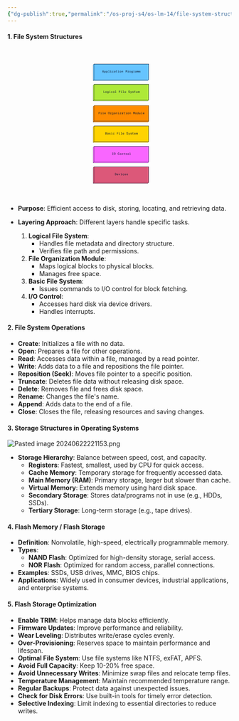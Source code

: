 ```yaml
---
{"dg-publish":true,"permalink":"/os-proj-s4/os-lm-14/file-system-structures/","dgPassFrontmatter":true}
---
```


#### 1. **File System Structures**
<?xml version="1.0" encoding="UTF-8"?><svg width="1200px" height="800px" viewBox="0 0 1200 800" version="1.1" xmlns="http://www.w3.org/2000/svg" xmlns:xlink="http://www.w3.org/1999/xlink">    <title>Filesystems Layers</title>    <g id="Filesystems-Layers" stroke="none" stroke-width="1" fill="none" fill-rule="evenodd">        <polygon id="Rectangle" fill="#66C4FF" points="459 86 464 81 757 81 757 165 752 170 459 170"></polygon>        <polygon id="Rectangle-Copy" fill="#AEE938" points="459 195 464 190 757 190 757 274 752 279 459 279"></polygon>        <polygon id="Rectangle-Copy-3" fill="#FF8C00" points="459 309 464 304 757 304 757 388 752 393 459 393"></polygon>        <polygon id="Rectangle-Copy-5" fill="#FFD300" points="459 418 464 413 757 413 757 497 752 502 459 502"></polygon>        <polygon id="Rectangle-Copy-7" fill="#F966FF" points="459 527 464 522 757 522 757 606 752 611 459 611"></polygon>        <polygon id="Rectangle-Copy-9" fill="#DC5879" points="459 636 464 631 757 631 757 715 752 720 459 720"></polygon>        <polygon id="Rectangle" fill="#66C4FF" points="464 81 757 81 757 165 464 165"></polygon>        <polygon id="Rectangle-Copy-2" fill="#AEE938" points="464 190 757 190 757 274 464 274"></polygon>        <polygon id="Rectangle-Copy-4" fill="#FF8C00" points="464 304 757 304 757 388 464 388"></polygon>        <polygon id="Rectangle-Copy-6" fill="#FFD300" points="464 413 757 413 757 497 464 497"></polygon>        <polygon id="Rectangle-Copy-8" fill="#F966FF" points="464 522 757 522 757 606 464 606"></polygon>        <polygon id="Rectangle-Copy-10" fill="#DC5879" points="464 631 757 631 757 715 464 715"></polygon>        <g id="Application-Programs" transform="translate(507.684000, 115.400000)" fill="#0F1931" fill-rule="nonzero">            <path d="M5.44,0 L3.808,0 L-2.27373675e-13,11.6 L1.632,11.6 L2.4,9.12 L6.832,9.12 L7.616,11.6 L9.248,11.6 L5.44,0 Z M4.624,2.032 L6.384,7.696 L2.848,7.696 L4.624,2.032 Z" id="Shape"></path>            <path d="M13.024,2.992 L11.552,2.992 L11.552,14.4 L13.024,14.4 L13.024,10.384 C13.504,11.2 14.288,11.808 15.568,11.808 C17.552,11.808 19.04,10.176 19.04,7.328 C19.04,4.496 17.552,2.848 15.568,2.848 C14.288,2.848 13.504,3.456 13.024,4.288 L13.024,2.992 Z M12.96,7.328 C12.96,5.056 14.032,4.08 15.264,4.08 C16.736,4.08 17.488,5.28 17.488,7.328 C17.488,9.376 16.736,10.592 15.264,10.592 C14.032,10.592 12.96,9.6 12.96,7.328 Z" id="Shape"></path>            <path d="M23.36,2.992 L21.888,2.992 L21.888,14.4 L23.36,14.4 L23.36,10.384 C23.84,11.2 24.624,11.808 25.904,11.808 C27.888,11.808 29.376,10.176 29.376,7.328 C29.376,4.496 27.888,2.848 25.904,2.848 C24.624,2.848 23.84,3.456 23.36,4.288 L23.36,2.992 Z M23.296,7.328 C23.296,5.056 24.368,4.08 25.6,4.08 C27.072,4.08 27.824,5.28 27.824,7.328 C27.824,9.376 27.072,10.592 25.6,10.592 C24.368,10.592 23.296,9.6 23.296,7.328 Z" id="Shape"></path>            <polygon id="Path" points="32.512 0 32.512 1.248 34.944 1.248 34.944 10.336 32.512 10.336 32.512 11.6 38.864 11.6 38.864 10.336 36.416 10.336 36.416 0"></polygon>            <path d="M45.376,0 L45.376,1.744 L46.848,1.744 L46.848,0 L45.376,0 Z M42.944,2.992 L42.944,4.256 L45.376,4.256 L45.376,10.336 L42.944,10.336 L42.944,11.6 L49.296,11.6 L49.296,10.336 L46.848,10.336 L46.848,2.992 L42.944,2.992 Z" id="Shape"></path>            <path d="M56.464,2.848 C54,2.848 52.512,4.768 52.512,7.328 C52.512,9.952 53.936,11.808 56.32,11.808 C58.24,11.808 59.776,10.544 60.016,8.832 L58.496,8.832 C58.304,9.76 57.568,10.608 56.4,10.608 C55.12,10.608 54.064,9.52 54.064,7.328 C54.064,5.168 55.12,4.064 56.4,4.064 C57.456,4.064 58.24,4.8 58.432,5.856 L59.92,5.856 C59.792,4.304 58.464,2.848 56.464,2.848 Z" id="Path"></path>            <path d="M65.776,11.808 C67.376,11.808 68.272,11.232 68.8,10.336 L68.816,11.6 L70.224,11.6 C70.176,11.024 70.096,9.792 70.112,8.352 L70.128,6.256 C70.16,3.872 69.136,2.816 66.752,2.816 C64.96,2.816 63.328,3.856 63.184,5.712 L64.688,5.712 C64.784,4.656 65.408,4 66.736,4 C67.856,4 68.672,4.448 68.672,5.936 L68.672,6.304 C65.152,6.688 62.976,7.312 62.976,9.36 C62.976,10.912 64.224,11.808 65.776,11.808 Z M68.784,7.712 C68.784,10 67.504,10.624 66.192,10.624 C65.152,10.624 64.56,10.144 64.56,9.328 C64.56,8.096 66.16,7.728 68.784,7.472 L68.784,7.712 Z" id="Shape"></path>            <path d="M74.96,2.992 L72.512,2.992 L72.512,4.256 L74.96,4.256 L74.96,9.44 C74.96,11.232 75.408,11.6 76.976,11.6 L79.952,11.6 L79.952,10.336 L77.296,10.336 C76.48,10.336 76.432,10.112 76.432,9.232 L76.432,4.256 L79.952,4.256 L79.952,2.992 L76.432,2.992 L76.432,0.832 L74.96,0.832 L74.96,2.992 Z" id="Path"></path>            <path d="M86.72,0 L86.72,1.744 L88.192,1.744 L88.192,0 L86.72,0 Z M84.288,2.992 L84.288,4.256 L86.72,4.256 L86.72,10.336 L84.288,10.336 L84.288,11.6 L90.64,11.6 L90.64,10.336 L88.192,10.336 L88.192,2.992 L84.288,2.992 Z" id="Shape"></path>            <path d="M95.216,7.328 C95.216,5.04 96.336,4.08 97.648,4.08 C98.96,4.08 100.08,5.04 100.08,7.328 C100.08,9.616 98.96,10.576 97.648,10.576 C96.336,10.576 95.216,9.616 95.216,7.328 Z M93.664,7.328 C93.664,10.448 95.68,11.808 97.648,11.808 C99.616,11.808 101.632,10.448 101.632,7.328 C101.632,4.208 99.616,2.848 97.648,2.848 C95.68,2.848 93.664,4.208 93.664,7.328 Z" id="Shape"></path>            <path d="M106.112,2.992 L104.64,2.992 L104.64,11.6 L106.112,11.6 L106.112,6.928 C106.112,5.088 106.832,4.096 108.16,4.096 C109.76,4.096 109.872,5.248 109.872,6.64 L109.872,11.6 L111.344,11.6 L111.344,6.128 C111.344,4.224 110.72,2.848 108.64,2.848 C107.28,2.848 106.544,3.472 106.112,4.208 L106.112,2.992 Z" id="Path"></path>            <path d="M125.424,0 L125.424,11.6 L126.944,11.6 L126.944,7.136 L128.272,7.136 C130.816,7.136 132.768,6.448 132.768,3.568 C132.768,0.688 130.816,0 128.272,0 L125.424,0 Z M128.464,1.44 C130.016,1.44 131.2,1.68 131.2,3.568 C131.2,5.456 130.016,5.696 128.464,5.696 L126.944,5.696 L126.944,1.44 L128.464,1.44 Z" id="Shape"></path>            <path d="M135.2,2.992 L135.2,4.256 L137.648,4.256 L137.648,10.336 L135.216,10.336 L135.216,11.6 L142.064,11.6 L142.064,10.336 L139.12,10.336 L139.12,7.312 C139.12,5.424 139.76,4.336 141.408,4.336 L142.864,4.336 L142.864,2.992 L141.392,2.992 C140.336,2.992 139.504,3.568 139.088,4.528 L139.088,2.992 L135.2,2.992 Z" id="Path"></path>            <path d="M146.896,7.328 C146.896,5.04 148.016,4.08 149.328,4.08 C150.64,4.08 151.76,5.04 151.76,7.328 C151.76,9.616 150.64,10.576 149.328,10.576 C148.016,10.576 146.896,9.616 146.896,7.328 Z M145.344,7.328 C145.344,10.448 147.36,11.808 149.328,11.808 C151.296,11.808 153.312,10.448 153.312,7.328 C153.312,4.208 151.296,2.848 149.328,2.848 C147.36,2.848 145.344,4.208 145.344,7.328 Z" id="Shape"></path>            <path d="M161.632,4.288 C161.152,3.456 160.384,2.848 159.088,2.848 C157.104,2.848 155.616,4.32 155.616,7.152 C155.616,10 157.104,11.456 159.088,11.456 C160.384,11.456 161.152,10.864 161.632,10.032 L161.632,10.864 C161.632,12.032 161.472,12.432 161.184,12.768 C160.832,13.184 160.16,13.408 159.424,13.408 C158.16,13.408 157.712,12.88 157.504,12.096 L155.952,12.096 C156.208,13.792 157.536,14.688 159.408,14.688 C160.624,14.688 161.808,14.272 162.416,13.552 C162.88,13.008 163.104,12.288 163.104,10.528 L163.104,2.992 L161.632,2.992 L161.632,4.288 Z M161.696,7.152 C161.696,9.408 160.624,10.24 159.392,10.24 C157.92,10.24 157.168,9.2 157.168,7.152 C157.168,5.104 157.92,4.08 159.392,4.08 C160.624,4.08 161.696,4.88 161.696,7.152 Z" id="Shape"></path>            <path d="M166.208,2.992 L166.208,4.256 L168.656,4.256 L168.656,10.336 L166.224,10.336 L166.224,11.6 L173.072,11.6 L173.072,10.336 L170.128,10.336 L170.128,7.312 C170.128,5.424 170.768,4.336 172.416,4.336 L173.872,4.336 L173.872,2.992 L172.4,2.992 C171.344,2.992 170.512,3.568 170.096,4.528 L170.096,2.992 L166.208,2.992 Z" id="Path"></path>            <path d="M179.472,11.808 C181.072,11.808 181.968,11.232 182.496,10.336 L182.512,11.6 L183.92,11.6 C183.872,11.024 183.792,9.792 183.808,8.352 L183.824,6.256 C183.856,3.872 182.832,2.816 180.448,2.816 C178.656,2.816 177.024,3.856 176.88,5.712 L178.384,5.712 C178.48,4.656 179.104,4 180.432,4 C181.552,4 182.368,4.448 182.368,5.936 L182.368,6.304 C178.848,6.688 176.672,7.312 176.672,9.36 C176.672,10.912 177.92,11.808 179.472,11.808 Z M182.48,7.712 C182.48,10 181.2,10.624 179.888,10.624 C178.848,10.624 178.256,10.144 178.256,9.328 C178.256,8.096 179.856,7.728 182.48,7.472 L182.48,7.712 Z" id="Shape"></path>            <path d="M191.104,3.936 C190.912,3.36 190.544,2.848 189.76,2.848 C188.944,2.848 188.48,3.344 188.192,3.904 L188.192,2.992 L186.784,2.992 L186.784,11.6 L188.256,11.6 L188.256,6.752 C188.256,4.96 188.48,4.08 189.232,4.08 C189.952,4.08 189.952,5.04 189.952,6.288 L189.952,11.6 L191.424,11.6 L191.424,6.72 C191.424,4.944 191.648,4.08 192.384,4.08 C193.12,4.08 193.12,5.04 193.12,6.288 L193.12,11.6 L194.592,11.6 L194.592,5.536 C194.592,3.264 193.712,2.848 192.816,2.848 C192.032,2.848 191.472,3.264 191.104,3.936 Z" id="Path"></path>            <path d="M204.32,5.344 C204,3.808 202.752,2.848 200.928,2.848 C199.488,2.848 197.68,3.568 197.68,5.232 C197.68,6.72 198.752,7.392 200.112,7.664 L201.184,7.872 C202.272,8.064 202.992,8.464 202.992,9.264 C202.992,10.272 201.984,10.592 201.072,10.592 C199.872,10.592 199.264,10.016 199.072,9.024 L197.52,9.024 C197.68,10.4 198.8,11.808 201.04,11.808 C202.912,11.808 204.48,10.912 204.48,9.088 C204.48,7.36 202.88,6.8 201.392,6.512 L200.432,6.32 C199.584,6.144 199.136,5.84 199.136,5.168 C199.136,4.4 200,4.064 200.864,4.064 C201.84,4.064 202.592,4.384 202.784,5.344 L204.32,5.344 Z" id="Path"></path>        </g>        <g id="Logical-File-System" transform="translate(514.308000, 224.192000)" fill="#0F1931" fill-rule="nonzero">            <polygon id="Path" points="1.52 0.208 0 0.208 0 11.808 7.216 11.808 7.216 10.368 1.52 10.368"></polygon>            <path d="M11.072,7.536 C11.072,5.248 12.192,4.288 13.504,4.288 C14.816,4.288 15.936,5.248 15.936,7.536 C15.936,9.824 14.816,10.784 13.504,10.784 C12.192,10.784 11.072,9.824 11.072,7.536 Z M9.52,7.536 C9.52,10.656 11.536,12.016 13.504,12.016 C15.472,12.016 17.488,10.656 17.488,7.536 C17.488,4.416 15.472,3.056 13.504,3.056 C11.536,3.056 9.52,4.416 9.52,7.536 Z" id="Shape"></path>            <path d="M25.808,4.496 C25.328,3.664 24.56,3.056 23.264,3.056 C21.28,3.056 19.792,4.528 19.792,7.36 C19.792,10.208 21.28,11.664 23.264,11.664 C24.56,11.664 25.328,11.072 25.808,10.24 L25.808,11.072 C25.808,12.24 25.648,12.64 25.36,12.976 C25.008,13.392 24.336,13.616 23.6,13.616 C22.336,13.616 21.888,13.088 21.68,12.304 L20.128,12.304 C20.384,14 21.712,14.896 23.584,14.896 C24.8,14.896 25.984,14.48 26.592,13.76 C27.056,13.216 27.28,12.496 27.28,10.736 L27.28,3.2 L25.808,3.2 L25.808,4.496 Z M25.872,7.36 C25.872,9.616 24.8,10.448 23.568,10.448 C22.096,10.448 21.344,9.408 21.344,7.36 C21.344,5.312 22.096,4.288 23.568,4.288 C24.8,4.288 25.872,5.088 25.872,7.36 Z" id="Shape"></path>            <path d="M33.584,0.208 L33.584,1.952 L35.056,1.952 L35.056,0.208 L33.584,0.208 Z M31.152,3.2 L31.152,4.464 L33.584,4.464 L33.584,10.544 L31.152,10.544 L31.152,11.808 L37.504,11.808 L37.504,10.544 L35.056,10.544 L35.056,3.2 L31.152,3.2 Z" id="Shape"></path>            <path d="M44.672,3.056 C42.208,3.056 40.72,4.976 40.72,7.536 C40.72,10.16 42.144,12.016 44.528,12.016 C46.448,12.016 47.984,10.752 48.224,9.04 L46.704,9.04 C46.512,9.968 45.776,10.816 44.608,10.816 C43.328,10.816 42.272,9.728 42.272,7.536 C42.272,5.376 43.328,4.272 44.608,4.272 C45.664,4.272 46.448,5.008 46.64,6.064 L48.128,6.064 C48,4.512 46.672,3.056 44.672,3.056 Z" id="Path"></path>            <path d="M53.984,12.016 C55.584,12.016 56.48,11.44 57.008,10.544 L57.024,11.808 L58.432,11.808 C58.384,11.232 58.304,10 58.32,8.56 L58.336,6.464 C58.368,4.08 57.344,3.024 54.96,3.024 C53.168,3.024 51.536,4.064 51.392,5.92 L52.896,5.92 C52.992,4.864 53.616,4.208 54.944,4.208 C56.064,4.208 56.88,4.656 56.88,6.144 L56.88,6.512 C53.36,6.896 51.184,7.52 51.184,9.568 C51.184,11.12 52.432,12.016 53.984,12.016 Z M56.992,7.92 C56.992,10.208 55.712,10.832 54.4,10.832 C53.36,10.832 52.768,10.352 52.768,9.536 C52.768,8.304 54.368,7.936 56.992,7.68 L56.992,7.92 Z" id="Shape"></path>            <polygon id="Path" points="62.064 0.208 62.064 1.456 64.496 1.456 64.496 10.544 62.064 10.544 62.064 11.808 68.416 11.808 68.416 10.544 65.968 10.544 65.968 0.208"></polygon>            <polygon id="Path" points="82.768 11.808 84.288 11.808 84.288 6.544 89.6 6.544 89.6 5.104 84.288 5.104 84.288 1.648 89.904 1.648 89.904 0.208 82.768 0.208"></polygon>            <path d="M95.6,0.208 L95.6,1.952 L97.072,1.952 L97.072,0.208 L95.6,0.208 Z M93.168,3.2 L93.168,4.464 L95.6,4.464 L95.6,10.544 L93.168,10.544 L93.168,11.808 L99.52,11.808 L99.52,10.544 L97.072,10.544 L97.072,3.2 L93.168,3.2 Z" id="Shape"></path>            <polygon id="Path" points="103.408 0.208 103.408 1.456 105.84 1.456 105.84 10.544 103.408 10.544 103.408 11.808 109.76 11.808 109.76 10.544 107.312 10.544 107.312 0.208"></polygon>            <path d="M116.912,12.016 C118.928,12.016 120.272,10.864 120.624,9.232 L119.104,9.232 C118.8,10.208 118.16,10.816 116.88,10.816 C115.52,10.816 114.56,9.68 114.56,7.952 L120.752,7.952 C120.864,4.88 119.424,3.04 116.912,3.04 C114.64,3.04 113.008,4.768 113.008,7.536 C113.008,10.08 114.304,12.016 116.912,12.016 Z M116.912,4.256 C118.416,4.256 119.2,5.328 119.184,6.736 L114.576,6.736 C114.64,5.072 115.52,4.256 116.912,4.256 Z" id="Shape"></path>            <path d="M136.608,6.336 L137.872,6.64 C139.136,6.928 140.048,7.472 140.048,8.672 C140.048,10 138.864,10.608 137.712,10.608 C136.224,10.608 135.136,9.744 134.976,8.192 L133.472,8.192 C133.6,10.496 135.312,12.016 137.664,12.016 C139.904,12.016 141.584,10.72 141.584,8.56 C141.584,6.352 139.952,5.536 138.08,5.12 L136.928,4.864 C136,4.656 135.248,4.16 135.248,3.136 C135.248,1.936 136.352,1.408 137.408,1.408 C138.464,1.408 139.664,1.872 139.84,3.264 L141.344,3.264 C141.088,0.96 139.28,0 137.488,0 C135.408,0 133.68,1.184 133.68,3.184 C133.68,5.024 135.088,6 136.608,6.336 Z" id="Path"></path>            <path d="M145.632,14.608 C147.456,14.608 147.936,13.872 148.544,12.176 L151.728,3.2 L150.208,3.2 L147.92,9.84 L145.584,3.2 L143.968,3.2 L147.184,11.808 L147.12,12 C146.672,13.232 146.384,13.344 145.488,13.344 L143.936,13.344 L143.936,14.608 L145.632,14.608 Z" id="Path"></path>            <path d="M161.52,5.552 C161.2,4.016 159.952,3.056 158.128,3.056 C156.688,3.056 154.88,3.776 154.88,5.44 C154.88,6.928 155.952,7.6 157.312,7.872 L158.384,8.08 C159.472,8.272 160.192,8.672 160.192,9.472 C160.192,10.48 159.184,10.8 158.272,10.8 C157.072,10.8 156.464,10.224 156.272,9.232 L154.72,9.232 C154.88,10.608 156,12.016 158.24,12.016 C160.112,12.016 161.68,11.12 161.68,9.296 C161.68,7.568 160.08,7.008 158.592,6.72 L157.632,6.528 C156.784,6.352 156.336,6.048 156.336,5.376 C156.336,4.608 157.2,4.272 158.064,4.272 C159.04,4.272 159.792,4.592 159.984,5.552 L161.52,5.552 Z" id="Path"></path>            <path d="M166.528,3.2 L164.08,3.2 L164.08,4.464 L166.528,4.464 L166.528,9.648 C166.528,11.44 166.976,11.808 168.544,11.808 L171.52,11.808 L171.52,10.544 L168.864,10.544 C168.048,10.544 168,10.32 168,9.44 L168,4.464 L171.52,4.464 L171.52,3.2 L168,3.2 L168,1.04 L166.528,1.04 L166.528,3.2 Z" id="Path"></path>            <path d="M178.928,12.016 C180.944,12.016 182.288,10.864 182.64,9.232 L181.12,9.232 C180.816,10.208 180.176,10.816 178.896,10.816 C177.536,10.816 176.576,9.68 176.576,7.952 L182.768,7.952 C182.88,4.88 181.44,3.04 178.928,3.04 C176.656,3.04 175.024,4.768 175.024,7.536 C175.024,10.08 176.32,12.016 178.928,12.016 Z M178.928,4.256 C180.432,4.256 181.216,5.328 181.2,6.736 L176.592,6.736 C176.656,5.072 177.536,4.256 178.928,4.256 Z" id="Shape"></path>            <path d="M189.648,4.144 C189.456,3.568 189.088,3.056 188.304,3.056 C187.488,3.056 187.024,3.552 186.736,4.112 L186.736,3.2 L185.328,3.2 L185.328,11.808 L186.8,11.808 L186.8,6.96 C186.8,5.168 187.024,4.288 187.776,4.288 C188.496,4.288 188.496,5.248 188.496,6.496 L188.496,11.808 L189.968,11.808 L189.968,6.928 C189.968,5.152 190.192,4.288 190.928,4.288 C191.664,4.288 191.664,5.248 191.664,6.496 L191.664,11.808 L193.136,11.808 L193.136,5.744 C193.136,3.472 192.256,3.056 191.36,3.056 C190.576,3.056 190.016,3.472 189.648,4.144 Z" id="Path"></path>        </g>        <g id="File-Organization-Mo" transform="translate(488.548000, 338.192000)" fill="#0F1931" fill-rule="nonzero">            <polygon id="Path" points="0 11.808 1.52 11.808 1.52 6.544 6.832 6.544 6.832 5.104 1.52 5.104 1.52 1.648 7.136 1.648 7.136 0.208 0 0.208"></polygon>            <path d="M12.832,0.208 L12.832,1.952 L14.304,1.952 L14.304,0.208 L12.832,0.208 Z M10.4,3.2 L10.4,4.464 L12.832,4.464 L12.832,10.544 L10.4,10.544 L10.4,11.808 L16.752,11.808 L16.752,10.544 L14.304,10.544 L14.304,3.2 L10.4,3.2 Z" id="Shape"></path>            <polygon id="Path" points="20.64 0.208 20.64 1.456 23.072 1.456 23.072 10.544 20.64 10.544 20.64 11.808 26.992 11.808 26.992 10.544 24.544 10.544 24.544 0.208"></polygon>            <path d="M34.144,12.016 C36.16,12.016 37.504,10.864 37.856,9.232 L36.336,9.232 C36.032,10.208 35.392,10.816 34.112,10.816 C32.752,10.816 31.792,9.68 31.792,7.952 L37.984,7.952 C38.096,4.88 36.656,3.04 34.144,3.04 C31.872,3.04 30.24,4.768 30.24,7.536 C30.24,10.08 31.536,12.016 34.144,12.016 Z M34.144,4.256 C35.648,4.256 36.432,5.328 36.416,6.736 L31.808,6.736 C31.872,5.072 32.752,4.256 34.144,4.256 Z" id="Shape"></path>            <path d="M54.768,0 C51.872,0 50.432,2.496 50.432,6 C50.432,9.488 51.872,12.016 54.768,12.016 C57.664,12.016 59.104,9.488 59.104,6 C59.104,2.496 57.664,0 54.768,0 Z M54.768,1.408 C56.688,1.408 57.536,3.072 57.536,6 C57.536,8.928 56.688,10.608 54.768,10.608 C52.864,10.608 52,8.928 52,6 C52,3.072 52.864,1.408 54.768,1.408 Z" id="Shape"></path>            <path d="M61.312,3.2 L61.312,4.464 L63.76,4.464 L63.76,10.544 L61.328,10.544 L61.328,11.808 L68.176,11.808 L68.176,10.544 L65.232,10.544 L65.232,7.52 C65.232,5.632 65.872,4.544 67.52,4.544 L68.976,4.544 L68.976,3.2 L67.504,3.2 C66.448,3.2 65.616,3.776 65.2,4.736 L65.2,3.2 L61.312,3.2 Z" id="Path"></path>            <path d="M77.408,4.496 C76.928,3.664 76.16,3.056 74.864,3.056 C72.88,3.056 71.392,4.528 71.392,7.36 C71.392,10.208 72.88,11.664 74.864,11.664 C76.16,11.664 76.928,11.072 77.408,10.24 L77.408,11.072 C77.408,12.24 77.248,12.64 76.96,12.976 C76.608,13.392 75.936,13.616 75.2,13.616 C73.936,13.616 73.488,13.088 73.28,12.304 L71.728,12.304 C71.984,14 73.312,14.896 75.184,14.896 C76.4,14.896 77.584,14.48 78.192,13.76 C78.656,13.216 78.88,12.496 78.88,10.736 L78.88,3.2 L77.408,3.2 L77.408,4.496 Z M77.472,7.36 C77.472,9.616 76.4,10.448 75.168,10.448 C73.696,10.448 72.944,9.408 72.944,7.36 C72.944,5.312 73.696,4.288 75.168,4.288 C76.4,4.288 77.472,5.088 77.472,7.36 Z" id="Shape"></path>            <path d="M84.912,12.016 C86.512,12.016 87.408,11.44 87.936,10.544 L87.952,11.808 L89.36,11.808 C89.312,11.232 89.232,10 89.248,8.56 L89.264,6.464 C89.296,4.08 88.272,3.024 85.888,3.024 C84.096,3.024 82.464,4.064 82.32,5.92 L83.824,5.92 C83.92,4.864 84.544,4.208 85.872,4.208 C86.992,4.208 87.808,4.656 87.808,6.144 L87.808,6.512 C84.288,6.896 82.112,7.52 82.112,9.568 C82.112,11.12 83.36,12.016 84.912,12.016 Z M87.92,7.92 C87.92,10.208 86.64,10.832 85.328,10.832 C84.288,10.832 83.696,10.352 83.696,9.536 C83.696,8.304 85.296,7.936 87.92,7.68 L87.92,7.92 Z" id="Shape"></path>            <path d="M94.24,3.2 L92.768,3.2 L92.768,11.808 L94.24,11.808 L94.24,7.136 C94.24,5.296 94.96,4.304 96.288,4.304 C97.888,4.304 98,5.456 98,6.848 L98,11.808 L99.472,11.808 L99.472,6.336 C99.472,4.432 98.848,3.056 96.768,3.056 C95.408,3.056 94.672,3.68 94.24,4.416 L94.24,3.2 Z" id="Path"></path>            <path d="M105.856,0.208 L105.856,1.952 L107.328,1.952 L107.328,0.208 L105.856,0.208 Z M103.424,3.2 L103.424,4.464 L105.856,4.464 L105.856,10.544 L103.424,10.544 L103.424,11.808 L109.776,11.808 L109.776,10.544 L107.328,10.544 L107.328,3.2 L103.424,3.2 Z" id="Shape"></path>            <polygon id="Path" points="113.28 11.808 120.384 11.808 120.384 10.544 115.072 10.544 120.304 4.464 120.304 3.2 113.584 3.2 113.584 4.464 118.512 4.464 113.28 10.544"></polygon>            <path d="M126.256,12.016 C127.856,12.016 128.752,11.44 129.28,10.544 L129.296,11.808 L130.704,11.808 C130.656,11.232 130.576,10 130.592,8.56 L130.608,6.464 C130.64,4.08 129.616,3.024 127.232,3.024 C125.44,3.024 123.808,4.064 123.664,5.92 L125.168,5.92 C125.264,4.864 125.888,4.208 127.216,4.208 C128.336,4.208 129.152,4.656 129.152,6.144 L129.152,6.512 C125.632,6.896 123.456,7.52 123.456,9.568 C123.456,11.12 124.704,12.016 126.256,12.016 Z M129.264,7.92 C129.264,10.208 127.984,10.832 126.672,10.832 C125.632,10.832 125.04,10.352 125.04,9.536 C125.04,8.304 126.64,7.936 129.264,7.68 L129.264,7.92 Z" id="Shape"></path>            <path d="M135.44,3.2 L132.992,3.2 L132.992,4.464 L135.44,4.464 L135.44,9.648 C135.44,11.44 135.888,11.808 137.456,11.808 L140.432,11.808 L140.432,10.544 L137.776,10.544 C136.96,10.544 136.912,10.32 136.912,9.44 L136.912,4.464 L140.432,4.464 L140.432,3.2 L136.912,3.2 L136.912,1.04 L135.44,1.04 L135.44,3.2 Z" id="Path"></path>            <path d="M147.2,0.208 L147.2,1.952 L148.672,1.952 L148.672,0.208 L147.2,0.208 Z M144.768,3.2 L144.768,4.464 L147.2,4.464 L147.2,10.544 L144.768,10.544 L144.768,11.808 L151.12,11.808 L151.12,10.544 L148.672,10.544 L148.672,3.2 L144.768,3.2 Z" id="Shape"></path>            <path d="M155.696,7.536 C155.696,5.248 156.816,4.288 158.128,4.288 C159.44,4.288 160.56,5.248 160.56,7.536 C160.56,9.824 159.44,10.784 158.128,10.784 C156.816,10.784 155.696,9.824 155.696,7.536 Z M154.144,7.536 C154.144,10.656 156.16,12.016 158.128,12.016 C160.096,12.016 162.112,10.656 162.112,7.536 C162.112,4.416 160.096,3.056 158.128,3.056 C156.16,3.056 154.144,4.416 154.144,7.536 Z" id="Shape"></path>            <path d="M166.592,3.2 L165.12,3.2 L165.12,11.808 L166.592,11.808 L166.592,7.136 C166.592,5.296 167.312,4.304 168.64,4.304 C170.24,4.304 170.352,5.456 170.352,6.848 L170.352,11.808 L171.824,11.808 L171.824,6.336 C171.824,4.432 171.2,3.056 169.12,3.056 C167.76,3.056 167.024,3.68 166.592,4.416 L166.592,3.2 Z" id="Path"></path>            <polygon id="Path" points="189.904 7.808 191.6 1.696 191.6 11.808 193.12 11.808 193.12 0.208 190.736 0.208 189.136 6.144 187.536 0.208 185.152 0.208 185.152 11.808 186.672 11.808 186.672 1.696 188.368 7.808"></polygon>            <path d="M197.04,7.536 C197.04,5.248 198.16,4.288 199.472,4.288 C200.784,4.288 201.904,5.248 201.904,7.536 C201.904,9.824 200.784,10.784 199.472,10.784 C198.16,10.784 197.04,9.824 197.04,7.536 Z M195.488,7.536 C195.488,10.656 197.504,12.016 199.472,12.016 C201.44,12.016 203.456,10.656 203.456,7.536 C203.456,4.416 201.44,3.056 199.472,3.056 C197.504,3.056 195.488,4.416 195.488,7.536 Z" id="Shape"></path>            <path d="M211.744,4.496 C211.264,3.664 210.496,3.056 209.2,3.056 C207.216,3.056 205.728,4.704 205.728,7.536 C205.728,10.384 207.216,12.016 209.2,12.016 C210.496,12.016 211.264,11.408 211.744,10.592 L211.76,11.808 L213.216,11.808 L213.216,0.208 L211.744,0.208 L211.744,4.496 Z M211.808,7.536 C211.808,9.792 210.736,10.8 209.504,10.8 C208.032,10.8 207.28,9.584 207.28,7.536 C207.28,5.488 208.032,4.288 209.504,4.288 C210.736,4.288 211.808,5.264 211.808,7.536 Z" id="Shape"></path>            <path d="M222,11.808 L223.472,11.808 L223.472,3.2 L222,3.2 L222,7.936 C222,9.776 221.28,10.752 219.952,10.752 C218.352,10.752 218.272,9.616 218.272,8.224 L218.272,3.2 L216.8,3.2 L216.8,8.736 C216.8,10.64 217.392,12.016 219.472,12.016 C220.848,12.016 221.536,11.44 222,10.704 L222,11.808 Z" id="Path"></path>            <polygon id="Path" points="227.36 0.208 227.36 1.456 229.792 1.456 229.792 10.544 227.36 10.544 227.36 11.808 233.712 11.808 233.712 10.544 231.264 10.544 231.264 0.208"></polygon>            <path d="M240.864,12.016 C242.88,12.016 244.224,10.864 244.576,9.232 L243.056,9.232 C242.752,10.208 242.112,10.816 240.832,10.816 C239.472,10.816 238.512,9.68 238.512,7.952 L244.704,7.952 C244.816,4.88 243.376,3.04 240.864,3.04 C238.592,3.04 236.96,4.768 236.96,7.536 C236.96,10.08 238.256,12.016 240.864,12.016 Z M240.864,4.256 C242.368,4.256 243.152,5.328 243.136,6.736 L238.528,6.736 C238.592,5.072 239.472,4.256 240.864,4.256 Z" id="Shape"></path>        </g>        <g id="Basic-File-System" transform="translate(524.244000, 447.192000)" fill="#0F1931" fill-rule="nonzero">            <path d="M0,11.808 L3.776,11.808 C5.856,11.808 7.664,10.832 7.664,8.368 C7.664,6.944 7.072,6.08 6.08,5.616 C6.816,5.152 7.232,4.176 7.232,3.072 C7.232,0.768 5.36,0.208 3.424,0.208 L0,0.208 L0,11.808 Z M1.52,6.496 L3.792,6.496 C5.36,6.496 6.096,7.024 6.096,8.384 C6.096,9.696 5.36,10.368 3.904,10.368 L1.52,10.368 L1.52,6.496 Z M1.52,1.648 L3.744,1.648 C4.912,1.648 5.712,2.112 5.712,3.296 C5.712,4.656 4.944,5.136 3.744,5.136 L1.52,5.136 L1.52,1.648 Z" id="Shape"></path>            <path d="M13.04,12.016 C14.64,12.016 15.536,11.44 16.064,10.544 L16.08,11.808 L17.488,11.808 C17.44,11.232 17.36,10 17.376,8.56 L17.392,6.464 C17.424,4.08 16.4,3.024 14.016,3.024 C12.224,3.024 10.592,4.064 10.448,5.92 L11.952,5.92 C12.048,4.864 12.672,4.208 14,4.208 C15.12,4.208 15.936,4.656 15.936,6.144 L15.936,6.512 C12.416,6.896 10.24,7.52 10.24,9.568 C10.24,11.12 11.488,12.016 13.04,12.016 Z M16.048,7.92 C16.048,10.208 14.768,10.832 13.456,10.832 C12.416,10.832 11.824,10.352 11.824,9.536 C11.824,8.304 13.424,7.936 16.048,7.68 L16.048,7.92 Z" id="Shape"></path>            <path d="M27.552,5.552 C27.232,4.016 25.984,3.056 24.16,3.056 C22.72,3.056 20.912,3.776 20.912,5.44 C20.912,6.928 21.984,7.6 23.344,7.872 L24.416,8.08 C25.504,8.272 26.224,8.672 26.224,9.472 C26.224,10.48 25.216,10.8 24.304,10.8 C23.104,10.8 22.496,10.224 22.304,9.232 L20.752,9.232 C20.912,10.608 22.032,12.016 24.272,12.016 C26.144,12.016 27.712,11.12 27.712,9.296 C27.712,7.568 26.112,7.008 24.624,6.72 L23.664,6.528 C22.816,6.352 22.368,6.048 22.368,5.376 C22.368,4.608 23.232,4.272 24.096,4.272 C25.072,4.272 25.824,4.592 26.016,5.552 L27.552,5.552 Z" id="Path"></path>            <path d="M33.984,0.208 L33.984,1.952 L35.456,1.952 L35.456,0.208 L33.984,0.208 Z M31.552,3.2 L31.552,4.464 L33.984,4.464 L33.984,10.544 L31.552,10.544 L31.552,11.808 L37.904,11.808 L37.904,10.544 L35.456,10.544 L35.456,3.2 L31.552,3.2 Z" id="Shape"></path>            <path d="M45.072,3.056 C42.608,3.056 41.12,4.976 41.12,7.536 C41.12,10.16 42.544,12.016 44.928,12.016 C46.848,12.016 48.384,10.752 48.624,9.04 L47.104,9.04 C46.912,9.968 46.176,10.816 45.008,10.816 C43.728,10.816 42.672,9.728 42.672,7.536 C42.672,5.376 43.728,4.272 45.008,4.272 C46.064,4.272 46.848,5.008 47.04,6.064 L48.528,6.064 C48.4,4.512 47.072,3.056 45.072,3.056 Z" id="Path"></path>            <polygon id="Path" points="62.496 11.808 64.016 11.808 64.016 6.544 69.328 6.544 69.328 5.104 64.016 5.104 64.016 1.648 69.632 1.648 69.632 0.208 62.496 0.208"></polygon>            <path d="M75.328,0.208 L75.328,1.952 L76.8,1.952 L76.8,0.208 L75.328,0.208 Z M72.896,3.2 L72.896,4.464 L75.328,4.464 L75.328,10.544 L72.896,10.544 L72.896,11.808 L79.248,11.808 L79.248,10.544 L76.8,10.544 L76.8,3.2 L72.896,3.2 Z" id="Shape"></path>            <polygon id="Path" points="83.136 0.208 83.136 1.456 85.568 1.456 85.568 10.544 83.136 10.544 83.136 11.808 89.488 11.808 89.488 10.544 87.04 10.544 87.04 0.208"></polygon>            <path d="M96.64,12.016 C98.656,12.016 100,10.864 100.352,9.232 L98.832,9.232 C98.528,10.208 97.888,10.816 96.608,10.816 C95.248,10.816 94.288,9.68 94.288,7.952 L100.48,7.952 C100.592,4.88 99.152,3.04 96.64,3.04 C94.368,3.04 92.736,4.768 92.736,7.536 C92.736,10.08 94.032,12.016 96.64,12.016 Z M96.64,4.256 C98.144,4.256 98.928,5.328 98.912,6.736 L94.304,6.736 C94.368,5.072 95.248,4.256 96.64,4.256 Z" id="Shape"></path>            <path d="M116.336,6.336 L117.6,6.64 C118.864,6.928 119.776,7.472 119.776,8.672 C119.776,10 118.592,10.608 117.44,10.608 C115.952,10.608 114.864,9.744 114.704,8.192 L113.2,8.192 C113.328,10.496 115.04,12.016 117.392,12.016 C119.632,12.016 121.312,10.72 121.312,8.56 C121.312,6.352 119.68,5.536 117.808,5.12 L116.656,4.864 C115.728,4.656 114.976,4.16 114.976,3.136 C114.976,1.936 116.08,1.408 117.136,1.408 C118.192,1.408 119.392,1.872 119.568,3.264 L121.072,3.264 C120.816,0.96 119.008,0 117.216,0 C115.136,0 113.408,1.184 113.408,3.184 C113.408,5.024 114.816,6 116.336,6.336 Z" id="Path"></path>            <path d="M125.36,14.608 C127.184,14.608 127.664,13.872 128.272,12.176 L131.456,3.2 L129.936,3.2 L127.648,9.84 L125.312,3.2 L123.696,3.2 L126.912,11.808 L126.848,12 C126.4,13.232 126.112,13.344 125.216,13.344 L123.664,13.344 L123.664,14.608 L125.36,14.608 Z" id="Path"></path>            <path d="M141.248,5.552 C140.928,4.016 139.68,3.056 137.856,3.056 C136.416,3.056 134.608,3.776 134.608,5.44 C134.608,6.928 135.68,7.6 137.04,7.872 L138.112,8.08 C139.2,8.272 139.92,8.672 139.92,9.472 C139.92,10.48 138.912,10.8 138,10.8 C136.8,10.8 136.192,10.224 136,9.232 L134.448,9.232 C134.608,10.608 135.728,12.016 137.968,12.016 C139.84,12.016 141.408,11.12 141.408,9.296 C141.408,7.568 139.808,7.008 138.32,6.72 L137.36,6.528 C136.512,6.352 136.064,6.048 136.064,5.376 C136.064,4.608 136.928,4.272 137.792,4.272 C138.768,4.272 139.52,4.592 139.712,5.552 L141.248,5.552 Z" id="Path"></path>            <path d="M146.256,3.2 L143.808,3.2 L143.808,4.464 L146.256,4.464 L146.256,9.648 C146.256,11.44 146.704,11.808 148.272,11.808 L151.248,11.808 L151.248,10.544 L148.592,10.544 C147.776,10.544 147.728,10.32 147.728,9.44 L147.728,4.464 L151.248,4.464 L151.248,3.2 L147.728,3.2 L147.728,1.04 L146.256,1.04 L146.256,3.2 Z" id="Path"></path>            <path d="M158.656,12.016 C160.672,12.016 162.016,10.864 162.368,9.232 L160.848,9.232 C160.544,10.208 159.904,10.816 158.624,10.816 C157.264,10.816 156.304,9.68 156.304,7.952 L162.496,7.952 C162.608,4.88 161.168,3.04 158.656,3.04 C156.384,3.04 154.752,4.768 154.752,7.536 C154.752,10.08 156.048,12.016 158.656,12.016 Z M158.656,4.256 C160.16,4.256 160.944,5.328 160.928,6.736 L156.32,6.736 C156.384,5.072 157.264,4.256 158.656,4.256 Z" id="Shape"></path>            <path d="M169.376,4.144 C169.184,3.568 168.816,3.056 168.032,3.056 C167.216,3.056 166.752,3.552 166.464,4.112 L166.464,3.2 L165.056,3.2 L165.056,11.808 L166.528,11.808 L166.528,6.96 C166.528,5.168 166.752,4.288 167.504,4.288 C168.224,4.288 168.224,5.248 168.224,6.496 L168.224,11.808 L169.696,11.808 L169.696,6.928 C169.696,5.152 169.92,4.288 170.656,4.288 C171.392,4.288 171.392,5.248 171.392,6.496 L171.392,11.808 L172.864,11.808 L172.864,5.744 C172.864,3.472 171.984,3.056 171.088,3.056 C170.304,3.056 169.744,3.472 169.376,4.144 Z" id="Path"></path>        </g>        <g id="IO-Control" transform="translate(560.292000, 556.176000)" fill="#0F1931" fill-rule="nonzero">            <polygon id="Path" points="0 1.664 2.928 1.664 2.928 10.384 0 10.384 0 11.824 7.376 11.824 7.376 10.384 4.448 10.384 4.448 1.664 7.376 1.664 7.376 0.224 0 0.224"></polygon>            <path d="M14.032,0.016 C11.136,0.016 9.696,2.512 9.696,6.016 C9.696,9.504 11.136,12.032 14.032,12.032 C16.928,12.032 18.368,9.504 18.368,6.016 C18.368,2.512 16.928,0.016 14.032,0.016 Z M14.032,1.424 C15.952,1.424 16.8,3.088 16.8,6.016 C16.8,8.944 15.952,10.624 14.032,10.624 C12.128,10.624 11.264,8.944 11.264,6.016 C11.264,3.088 12.128,1.424 14.032,1.424 Z" id="Shape"></path>            <path d="M37.264,8.224 C37.056,9.616 36.32,10.624 34.848,10.624 C33.072,10.624 32.16,8.864 32.16,6 C32.16,3.04 33.136,1.424 34.816,1.424 C36.288,1.424 37.008,2.576 37.2,3.904 L38.752,3.904 C38.368,1.552 36.864,0 34.864,0 C32.096,0 30.592,2.4 30.592,6 C30.592,9.52 31.92,12.032 34.752,12.032 C36.848,12.032 38.384,10.704 38.784,8.224 L37.264,8.224 Z" id="Path"></path>            <path d="M42.608,7.552 C42.608,5.264 43.728,4.304 45.04,4.304 C46.352,4.304 47.472,5.264 47.472,7.552 C47.472,9.84 46.352,10.8 45.04,10.8 C43.728,10.8 42.608,9.84 42.608,7.552 Z M41.056,7.552 C41.056,10.672 43.072,12.032 45.04,12.032 C47.008,12.032 49.024,10.672 49.024,7.552 C49.024,4.432 47.008,3.072 45.04,3.072 C43.072,3.072 41.056,4.432 41.056,7.552 Z" id="Shape"></path>            <path d="M53.504,3.216 L52.032,3.216 L52.032,11.824 L53.504,11.824 L53.504,7.152 C53.504,5.312 54.224,4.32 55.552,4.32 C57.152,4.32 57.264,5.472 57.264,6.864 L57.264,11.824 L58.736,11.824 L58.736,6.352 C58.736,4.448 58.112,3.072 56.032,3.072 C54.672,3.072 53.936,3.696 53.504,4.432 L53.504,3.216 Z" id="Path"></path>            <path d="M63.696,3.216 L61.248,3.216 L61.248,4.48 L63.696,4.48 L63.696,9.664 C63.696,11.456 64.144,11.824 65.712,11.824 L68.688,11.824 L68.688,10.56 L66.032,10.56 C65.216,10.56 65.168,10.336 65.168,9.456 L65.168,4.48 L68.688,4.48 L68.688,3.216 L65.168,3.216 L65.168,1.056 L63.696,1.056 L63.696,3.216 Z" id="Path"></path>            <path d="M72.256,3.216 L72.256,4.48 L74.704,4.48 L74.704,10.56 L72.272,10.56 L72.272,11.824 L79.12,11.824 L79.12,10.56 L76.176,10.56 L76.176,7.536 C76.176,5.648 76.816,4.56 78.464,4.56 L79.92,4.56 L79.92,3.216 L78.448,3.216 C77.392,3.216 76.56,3.792 76.144,4.752 L76.144,3.216 L72.256,3.216 Z" id="Path"></path>            <path d="M83.952,7.552 C83.952,5.264 85.072,4.304 86.384,4.304 C87.696,4.304 88.816,5.264 88.816,7.552 C88.816,9.84 87.696,10.8 86.384,10.8 C85.072,10.8 83.952,9.84 83.952,7.552 Z M82.4,7.552 C82.4,10.672 84.416,12.032 86.384,12.032 C88.352,12.032 90.368,10.672 90.368,7.552 C90.368,4.432 88.352,3.072 86.384,3.072 C84.416,3.072 82.4,4.432 82.4,7.552 Z" id="Shape"></path>            <polygon id="Path" points="93.6 0.224 93.6 1.472 96.032 1.472 96.032 10.56 93.6 10.56 93.6 11.824 99.952 11.824 99.952 10.56 97.504 10.56 97.504 0.224"></polygon>        </g>        <g id="Devices" transform="translate(575.828000, 665.400000)" fill="#0F1931" fill-rule="nonzero">            <path d="M6.384,5.792 C6.384,9.728 4.096,10.16 1.936,10.16 L1.52,10.16 L1.52,1.44 L1.936,1.44 C4.096,1.44 6.384,1.84 6.384,5.792 Z M0,0 L0,11.6 L1.984,11.6 C5.28,11.6 7.936,10.208 7.936,5.792 C7.936,1.36 5.28,0 1.984,0 L0,0 Z" id="Shape"></path>            <path d="M14.048,11.808 C16.064,11.808 17.408,10.656 17.76,9.024 L16.24,9.024 C15.936,10 15.296,10.608 14.016,10.608 C12.656,10.608 11.696,9.472 11.696,7.744 L17.888,7.744 C18,4.672 16.56,2.832 14.048,2.832 C11.776,2.832 10.144,4.56 10.144,7.328 C10.144,9.872 11.44,11.808 14.048,11.808 Z M14.048,4.048 C15.552,4.048 16.336,5.12 16.32,6.528 L11.712,6.528 C11.776,4.864 12.656,4.048 14.048,4.048 Z" id="Shape"></path>            <polygon id="Path" points="22.176 2.992 20.528 2.992 23.632 11.6 25.04 11.6 28.144 2.992 26.608 2.992 24.4 9.584"></polygon>            <path d="M34.08,0 L34.08,1.744 L35.552,1.744 L35.552,0 L34.08,0 Z M31.648,2.992 L31.648,4.256 L34.08,4.256 L34.08,10.336 L31.648,10.336 L31.648,11.6 L38,11.6 L38,10.336 L35.552,10.336 L35.552,2.992 L31.648,2.992 Z" id="Shape"></path>            <path d="M45.168,2.848 C42.704,2.848 41.216,4.768 41.216,7.328 C41.216,9.952 42.64,11.808 45.024,11.808 C46.944,11.808 48.48,10.544 48.72,8.832 L47.2,8.832 C47.008,9.76 46.272,10.608 45.104,10.608 C43.824,10.608 42.768,9.52 42.768,7.328 C42.768,5.168 43.824,4.064 45.104,4.064 C46.16,4.064 46.944,4.8 47.136,5.856 L48.624,5.856 C48.496,4.304 47.168,2.848 45.168,2.848 Z" id="Path"></path>            <path d="M55.392,11.808 C57.408,11.808 58.752,10.656 59.104,9.024 L57.584,9.024 C57.28,10 56.64,10.608 55.36,10.608 C54,10.608 53.04,9.472 53.04,7.744 L59.232,7.744 C59.344,4.672 57.904,2.832 55.392,2.832 C53.12,2.832 51.488,4.56 51.488,7.328 C51.488,9.872 52.784,11.808 55.392,11.808 Z M55.392,4.048 C56.896,4.048 57.68,5.12 57.664,6.528 L53.056,6.528 C53.12,4.864 54,4.048 55.392,4.048 Z" id="Shape"></path>            <path d="M68.992,5.344 C68.672,3.808 67.424,2.848 65.6,2.848 C64.16,2.848 62.352,3.568 62.352,5.232 C62.352,6.72 63.424,7.392 64.784,7.664 L65.856,7.872 C66.944,8.064 67.664,8.464 67.664,9.264 C67.664,10.272 66.656,10.592 65.744,10.592 C64.544,10.592 63.936,10.016 63.744,9.024 L62.192,9.024 C62.352,10.4 63.472,11.808 65.712,11.808 C67.584,11.808 69.152,10.912 69.152,9.088 C69.152,7.36 67.552,6.8 66.064,6.512 L65.104,6.32 C64.256,6.144 63.808,5.84 63.808,5.168 C63.808,4.4 64.672,4.064 65.536,4.064 C66.512,4.064 67.264,4.384 67.456,5.344 L68.992,5.344 Z" id="Path"></path>        </g>        <line x1="459" y1="170" x2="464.746094" y2="164.092285" id="Path"></line>        <line x1="459" y1="393" x2="464.746094" y2="387.092285" id="Path-Copy"></line>        <line x1="459" y1="279" x2="464.746094" y2="273.092285" id="Path-Copy-5"></line>        <line x1="459" y1="502" x2="464.746094" y2="496.092285" id="Path-Copy-2"></line>        <line x1="459" y1="611" x2="464.746094" y2="605.092285" id="Path-Copy-3"></line>        <line x1="459" y1="720" x2="464.746094" y2="714.092285" id="Path-Copy-4"></line>        <path d="M757,81 L757,165 L752,170 L459,170 L459,86 L464,81 L757,81 Z M756,82 L464.414,82 L460,86.414 L460,169 L751.584,169 L756,164.584 L756,82 Z" id="Rectangle" fill="#0F1931" fill-rule="nonzero"></path>        <path d="M757,190 L757,274 L752,279 L459,279 L459,195 L464,190 L757,190 Z M756,191 L464.414,191 L460,195.414 L460,278 L751.584,278 L756,273.584 L756,191 Z" id="Rectangle-Copy" fill="#0F1931" fill-rule="nonzero"></path>        <path d="M757,304 L757,388 L752,393 L459,393 L459,309 L464,304 L757,304 Z M756,305 L464.414,305 L460,309.414 L460,392 L751.584,392 L756,387.584 L756,305 Z" id="Rectangle-Copy-3" fill="#0F1931" fill-rule="nonzero"></path>        <path d="M757,413 L757,497 L752,502 L459,502 L459,418 L464,413 L757,413 Z M756,414 L464.414,414 L460,418.414 L460,501 L751.584,501 L756,496.584 L756,414 Z" id="Rectangle-Copy-5" fill="#0F1931" fill-rule="nonzero"></path>        <path d="M757,522 L757,606 L752,611 L459,611 L459,527 L464,522 L757,522 Z M756,523 L464.414,523 L460,527.414 L460,610 L751.584,610 L756,605.584 L756,523 Z" id="Rectangle-Copy-7" fill="#0F1931" fill-rule="nonzero"></path>        <path d="M757,631 L757,715 L752,720 L459,720 L459,636 L464,631 L757,631 Z M756,632 L464.414,632 L460,636.414 L460,719 L751.584,719 L756,714.584 L756,632 Z" id="Rectangle-Copy-9" fill="#0F1931" fill-rule="nonzero"></path>        <path d="M757,81 L757,165 L464,165 L464,81 L757,81 Z M756,82 L465,82 L465,164 L756,164 L756,82 Z" id="Rectangle" fill="#0F1931" fill-rule="nonzero"></path>        <path d="M757,190 L757,274 L464,274 L464,190 L757,190 Z M756,191 L465,191 L465,273 L756,273 L756,191 Z" id="Rectangle-Copy-2" fill="#0F1931" fill-rule="nonzero"></path>        <path d="M757,304 L757,388 L464,388 L464,304 L757,304 Z M756,305 L465,305 L465,387 L756,387 L756,305 Z" id="Rectangle-Copy-4" fill="#0F1931" fill-rule="nonzero"></path>        <path d="M757,413 L757,497 L464,497 L464,413 L757,413 Z M756,414 L465,414 L465,496 L756,496 L756,414 Z" id="Rectangle-Copy-6" fill="#0F1931" fill-rule="nonzero"></path>        <path d="M757,522 L757,606 L464,606 L464,522 L757,522 Z M756,523 L465,523 L465,605 L756,605 L756,523 Z" id="Rectangle-Copy-8" fill="#0F1931" fill-rule="nonzero"></path>        <path d="M757,631 L757,715 L464,715 L464,631 L757,631 Z M756,632 L465,632 L465,714 L756,714 L756,632 Z" id="Rectangle-Copy-10" fill="#0F1931" fill-rule="nonzero"></path>        <polygon id="Path" fill="#0F1931" fill-rule="nonzero" points="464.387672 163.743669 465.104516 164.440902 459.358422 170.348617 458.641578 169.651383"></polygon>        <polygon id="Path-Copy" fill="#0F1931" fill-rule="nonzero" points="464.387672 386.743669 465.104516 387.440902 459.358422 393.348617 458.641578 392.651383"></polygon>        <polygon id="Path-Copy-5" fill="#0F1931" fill-rule="nonzero" points="464.387672 272.743669 465.104516 273.440902 459.358422 279.348617 458.641578 278.651383"></polygon>        <polygon id="Path-Copy-2" fill="#0F1931" fill-rule="nonzero" points="464.387672 495.743669 465.104516 496.440902 459.358422 502.348617 458.641578 501.651383"></polygon>        <polygon id="Path-Copy-3" fill="#0F1931" fill-rule="nonzero" points="464.387672 604.743669 465.104516 605.440902 459.358422 611.348617 458.641578 610.651383"></polygon>        <polygon id="Path-Copy-4" fill="#0F1931" fill-rule="nonzero" points="464.387672 713.743669 465.104516 714.440902 459.358422 720.348617 458.641578 719.651383"></polygon>    </g></svg>

- **Purpose**: Efficient access to disk, storing, locating, and retrieving data.
    
- **Layering Approach**: Different layers handle specific tasks.
    
    1. **Logical File System**:
        - Handles file metadata and directory structure.
        - Verifies file path and permissions.
    2. **File Organization Module**:
        - Maps logical blocks to physical blocks.
        - Manages free space.
    3. **Basic File System**:
        - Issues commands to I/O control for block fetching.
    4. **I/O Control**:
        - Accesses hard disk via device drivers.
        - Handles interrupts.

#### 2. **File System Operations**

- **Create**: Initializes a file with no data.
- **Open**: Prepares a file for other operations.
- **Read**: Accesses data within a file, managed by a read pointer.
- **Write**: Adds data to a file and repositions the file pointer.
- **Reposition (Seek)**: Moves file pointer to a specific position.
- **Truncate**: Deletes file data without releasing disk space.
- **Delete**: Removes file and frees disk space.
- **Rename**: Changes the file's name.
- **Append**: Adds data to the end of a file.
- **Close**: Closes the file, releasing resources and saving changes.

#### 3. **Storage Structures in Operating Systems**


![Pasted image 20240622221153.png](/img/user/Os%20Proj%20S4/Pasted%20image%2020240622221153.png)

- **Storage Hierarchy**: Balance between speed, cost, and capacity.
    - **Registers**: Fastest, smallest, used by CPU for quick access.
    - **Cache Memory**: Temporary storage for frequently accessed data.
    - **Main Memory (RAM)**: Primary storage, larger but slower than cache.
    - **Virtual Memory**: Extends memory using hard disk space.
    - **Secondary Storage**: Stores data/programs not in use (e.g., HDDs, SSDs).
    - **Tertiary Storage**: Long-term storage (e.g., tape drives).

#### 4. **Flash Memory / Flash Storage**

- **Definition**: Nonvolatile, high-speed, electrically programmable memory.
- **Types**:
    - **NAND Flash**: Optimized for high-density storage, serial access.
    - **NOR Flash**: Optimized for random access, parallel connections.
- **Examples**: SSDs, USB drives, MMC, BIOS chips.
- **Applications**: Widely used in consumer devices, industrial applications, and enterprise systems.

#### 5. **Flash Storage Optimization**

- **Enable TRIM**: Helps manage data blocks efficiently.
- **Firmware Updates**: Improve performance and reliability.
- **Wear Leveling**: Distributes write/erase cycles evenly.
- **Over-Provisioning**: Reserves space to maintain performance and lifespan.
- **Optimal File System**: Use file systems like NTFS, exFAT, APFS.
- **Avoid Full Capacity**: Keep 10-20% free space.
- **Avoid Unnecessary Writes**: Minimize swap files and relocate temp files.
- **Temperature Management**: Maintain recommended temperature range.
- **Regular Backups**: Protect data against unexpected issues.
- **Check for Disk Errors**: Use built-in tools for timely error detection.
- **Selective Indexing**: Limit indexing to essential directories to reduce writes.